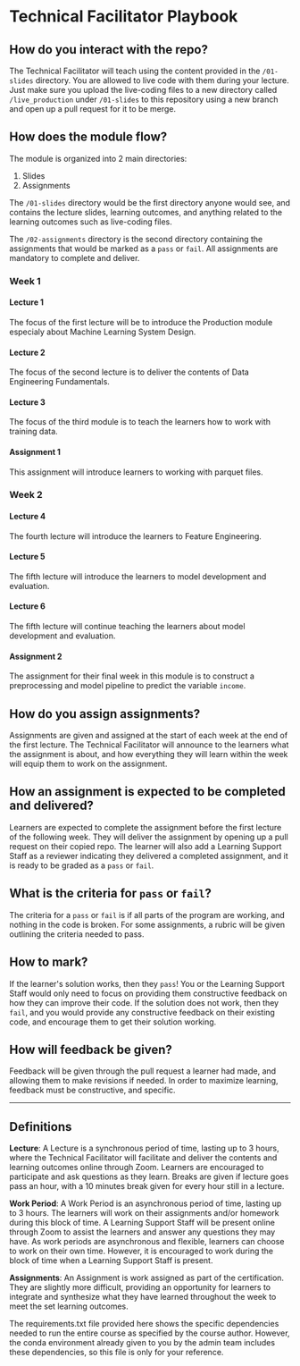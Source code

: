 # Technical Facilitator Playbook

## How do you interact with the repo?
The Technical Facilitator will teach using the content provided in the `/01-slides` directory. You are allowed to live code with them during your lecture. Just make sure you upload the live-coding files to a new directory called `/live_production` under `/01-slides` to this repository using a new branch and open up a pull request for it to be merge.

## How does the module flow?
The module is organized into 2 main directories:
1. Slides
2. Assignments

The `/01-slides` directory would be the first directory anyone would see, and contains the lecture slides, learning outcomes, and anything related to the learning outcomes such as live-coding files.

The `/02-assignments` directory is the second directory containing the assignments that would be marked as a `pass` or `fail`. All assignments are mandatory to complete and deliver.

### Week 1

#### Lecture 1
The focus of the first lecture will be to introduce the Production module especialy about Machine Learning System Design.

#### Lecture 2
The focus of the second lecture is to deliver the contents of Data Engineering Fundamentals. 

#### Lecture 3
The focus of the third module is to teach the learners how to work with training data.

#### Assignment 1
This assignment will introduce learners to working with parquet files.

### Week 2

#### Lecture 4
The fourth lecture will introduce the learners to Feature Engineering.

#### Lecture 5
The fifth lecture will introduce the learners to model development and evaluation.

#### Lecture 6
The fifth lecture will continue teaching the learners about model development and evaluation.

#### Assignment 2
The assignment for their final week in this module is to construct a preprocessing and model pipeline to predict the variable `income`.

## How do you assign assignments?
Assignments are given and assigned at the start of each week at the end of the first lecture. The Technical Facilitator will announce to the learners what the assignment is about, and how everything they will learn within the week will equip them to work on the assignment.

## How an assignment is expected to be completed and delivered?
Learners are expected to complete the assignment before the first lecture of the following week. They will deliver the assignment by opening up a pull request on their copied repo. The learner will also add a Learning Support Staff as a reviewer indicating they delivered a completed assignment, and it is ready to be graded as a `pass` or `fail`.

## What is the criteria for `pass` or `fail`?
The criteria for a `pass` or `fail` is if all parts of the program are working, and nothing in the code is broken. For some assignments, a rubric will be given outlining the criteria needed to pass.

## How to mark?
If the learner's solution works, then they `pass`! You or the Learning Support Staff would only need to focus on providing them constructive feedback on how they can improve their code. If the solution does not work, then they `fail`, and you would provide any constructive feedback on their existing code, and encourage them to get their solution working.

## How will feedback be given?
Feedback will be given through the pull request a learner had made, and allowing them to make revisions if needed. In order to maximize learning, feedback must be constructive, and specific.

<hr>

## Definitions
**Lecture**: A Lecture is a synchronous period of time, lasting up to 3 hours, where the Technical Facilitator will facilitate and deliver the contents and learning outcomes online through Zoom. Learners are encouraged to participate and ask questions as they learn. Breaks are given if lecture goes pass an hour, with a 10 minutes break given for every hour still in a lecture.

**Work Period**: A Work Period is an asynchronous period of time, lasting up to 3 hours. The learners will work on their assignments and/or homework during this block of time. A Learning Support Staff will be present online through Zoom to assist the learners and answer any questions they may have. As work periods are asynchronous and flexible, learners can choose to work on their own time. However, it is encouraged to work during the block of time when a Learning Support Staff is present.

**Assignments**: An Assignment is work assigned as part of the certification. They are slightly more difficult, providing an opportunity for learners to integrate and synthesize what they have learned throughout the week to meet the set learning outcomes.

The requirements.txt file provided here shows the specific dependencies needed to run the entire course as specified by the course author. However, the conda environment already given to you by the admin team includes these dependencies, so this file is only for your reference.
